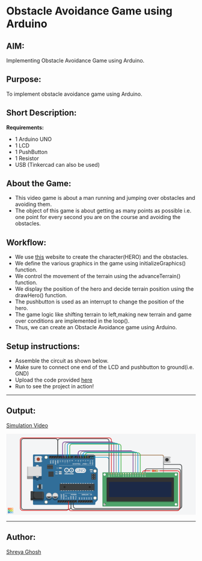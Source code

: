 # Obstacle Avoidance Game using Arduino

## AIM:

Implementing Obstacle Avoidance Game using Arduino.

## Purpose:

To implement obstacle avoidance game using Arduino.

## Short Description:

**Requirements:**

- 1 Arduino UNO
- 1 LCD
- 1 PushButton
- 1 Resistor
- USB
  (Tinkercad can also be used)

## About the Game:

- This video game is about a man running and jumping over obstacles and avoiding them.
- The object of this game is about getting as many points as possible i.e. one point for every second you are on the course and avoiding the obstacles.

## Workflow:

- We use [this](https://omerk.github.io/lcdchargen/) website to create the character(HERO) and the obstacles.
- We define the various graphics in the game using initializeGraphics() function.
- We control the movement of the terrain using the advanceTerrain() function.
- We display the position of the hero and decide terrain position using the drawHero() function.
- The pushbutton is used as an interrupt to change the position of the hero.
- The game logic like shifting terrain to left,making new terrain and game over conditions are implemented in the loop().
- Thus, we can create an Obstacle Avoidance game using Arduino.

## Setup instructions:

- Assemble the circuit as shown below.
- Make sure to connect one end of the LCD and pushbutton to ground(i.e. GND)
- Upload the code provided [here](./obstacle_avoidance_using_arduino.ino)
- Run to see the project in action!

---

## Output:

[Simulation Video](https://github.com/shreya024/IoT-Spot/blob/main/Minor%20Scripts/Arduino/Obstacle%20Avoidance%20Game/Images/obstacle_avoidance_game.mp4)

![Tinkercad Circuit](./Images/obstacle_avoidance_game.png)

---

## Author:

[Shreya Ghosh](https://github.com/shreya024)

